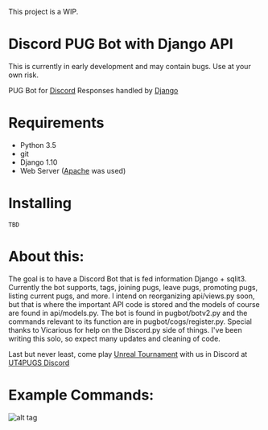 This project is a WIP.

# Discord PUG Bot with Django API

This is currently in early development and may contain bugs. Use at your
own risk.

PUG Bot for [Discord](https://discordapp.com)
Responses handled by [Django](https://docs.djangoproject.com/en/1.10/releases/1.10/)
# Requirements

* Python 3.5
* git
* Django 1.10
* Web Server ([Apache](https://httpd.apache.org/docs/2.4/) was used)

# Installing

```
TBD
```

# About this:
The goal is to have a Discord Bot that is fed information Django + sqlit3.
Currently the bot supports, tags, joining pugs, leave pugs, promoting pugs, listing current pugs, and more. 
I intend on reorganizing api/views.py soon, but that is where the important API code is stored and the models of course are found in api/models.py.
The bot is found in pugbot/botv2.py and the commands relevant to its function are in pugbot/cogs/register.py.
Special thanks to Vicarious for help on the Discord.py side of things. I've been writing this solo, so expect many updates and cleaning of code.


Last but never least, come play [Unreal Tournament](https://www.epicgames.com/unrealtournament/)  with us in Discord at [UT4PUGS Discord](https://ut4pugs.us)


# Example Commands:
![alt tag](http://i65.tinypic.com/hvo1hd.jpg)


